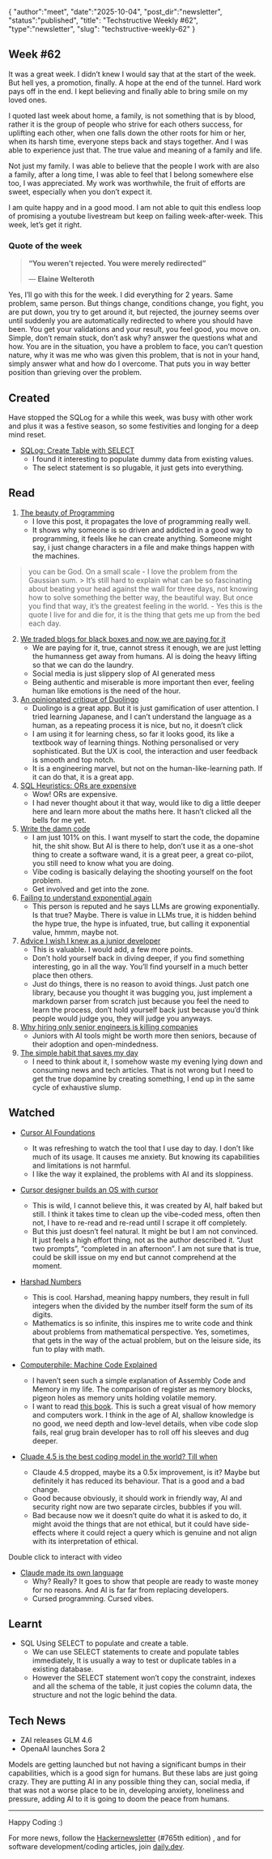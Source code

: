{
    "author":"meet",
    "date":"2025-10-04",
    "post_dir":"newsletter",
    "status":"published",
    "title": "Techstructive Weekly #62",
    "type":"newsletter",
    "slug": "techstructive-weekly-62"
}


## Week #62

It was a great week. I didn’t knew I would say that at the start of the week. But hell yes, a promotion, finally. A hope at the end of the tunnel. Hard work pays off in the end. I kept believing and finally able to bring smile on my loved ones.

I quoted last week about home, a family, is not something that is by blood, rather it is the group of people who strive for each others success, for uplifting each other, when one falls down the other roots for him or her, when its harsh time, everyone steps back and stays together. And I was able to experience just that. The true value and meaning of a family and life.

Not just my family. I was able to believe that the people I work with are also a family, after a long time, I was able to feel that I belong somewhere else too, I was appreciated. My work was worthwhile, the fruit of efforts are sweet, especially when you don’t expect it.

I am quite happy and in a good mood. I am not able to quit this endless loop of promising a youtube livestream but keep on failing week-after-week. This week, let’s get it right.

### Quote of the week

> **“**You weren’t rejected. You were merely redirected**”**
> 
> — **Elaine Welteroth**

Yes, I’ll go with this for the week. I did everything for 2 years. Same problem, same person. But things change, conditions change, you fight, you are put down, you try to get around it, but rejected, the journey seems over until suddenly you are automatically redirected to where you should have been. You get your validations and your result, you feel good, you move on. Simple, don’t remain stuck, don’t ask why? answer the questions what and how. You are in the situation, you have a problem to face, you can’t question nature, why it was me who was given this problem, that is not in your hand, simply answer what and how do I overcome. That puts you in way better position than grieving over the problem.

## Created

Have stopped the SQLog for a while this week, was busy with other work and plus it was a festive season, so some festivities and longing for a deep mind reset.

- [SQLog: Create Table with SELECT](https://www.meetgor.com/sqlog/sqlite-create-table-from-select/)
    - I found it interesting to populate dummy data from existing values.
    - The select statement is so plugable, it just gets into everything.

## Read

1. [The beauty of Programming](https://www.brynmawr.edu/inside/academic-information/departments-programs/computer-science/beauty-programming)
    - I love this post, it propagates the love of programming really well.
    - It shows why someone is so driven and addicted in a good way to programming, it feels like he can create anything. Someone might say, i just change characters in a file and make things happen with the machines.

  > you can be God. On a small scale
    - I love the problem from the Gaussian sum.
      > It’s still hard to explain what can be so fascinating about beating your head against the wall for three days, not knowing how to solve something the better way, the beautiful way. But once you find that way, it’s the greatest feeling in the world.
    - Yes this is the quote I live for and die for, it is the thing that gets me up from the bed each day.
2. [We traded blogs for black boxes and now we are paying for it](https://tekhne.dev/internet-resist)
    - We are paying for it, true, cannot stress it enough, we are just letting the humanness get away from humans. AI is doing the heavy lifting so that we can do the laundry.
    - Social media is just slippery slop of AI generated mess
    - Being authentic and miserable is more important then ever, feeling human like emotions is the need of the hour.
3. [An opinionated critique of Duolingo](https://isomorphism.xyz/blog/2025/duolingo/)
    - Duolingo is a great app. But it is just gamification of user attention. I tried learning Japanese, and I can’t understand the language as a human, as a repeating process it is nice, but no, it doesn’t click
    - I am using it for learning chess, so far it looks good, its like a textbook way of learning things. Nothing personalised or very sophisticated. But the UX is cool, the interaction and user feedback is smooth and top notch.
    - It is a engineering marvel, but not on the human-like-learning path. If it can do that, it is a great app.
4. [SQL Heuristics: ORs are expensive](https://ethanseal.com/articles/ors-are-expensive)
    - Wow! ORs are expensive.
    - I had never thought about it that way, would like to dig a little deeper here and learn more about the maths here. It hasn’t clicked all the bells for me yet.
5. [Write the damn code](https://antonz.org/write-code/)
    - I am just 101% on this. I want myself to start the code, the dopamine hit, the shit show. But AI is there to help, don’t use it as a one-shot thing to create a software wand, it is a great peer, a great co-pilot, you still need to know what you are doing.
    - Vibe coding is basically delaying the shooting yourself on the foot problem.
    - Get involved and get into the zone.
6. [Failing to understand exponential again](https://www.julian.ac/blog/2025/09/27/failing-to-understand-the-exponential-again/)
    - This person is reputed and he says LLMs are growing exponentially. Is that true? Maybe. There is value in LLMs true, it is hidden behind the hype true, the hype is infuated, true, but calling it exponential value, hmmm, maybe not.
7. [Advice I wish I knew as a junior developer](https://raheeljunaid.com/blog/advice-for-developers/)
    - This is valuable. I would add, a few more points.
    - Don’t hold yourself back in diving deeper, if you find something interesting, go in all the way. You’ll find yourself in a much better place then others.
    - Just do things, there is no reason to avoid things. Just patch one library, because you thought it was bugging you, just implement a markdown parser from scratch just because you feel the need to learn the process, don’t hold yourself back just because you’d think people would judge you, they will judge you anyways.
8. [Why hiring only senior engineers is killing companies](https://workweave.dev/blog/hiring-only-senior-engineers-is-killing-companies)
    - Juniors with AI tools might be worth more then seniors, because of their adoption and open-mindedness.
9. [The simple habit that saves my day](https://alikhil.dev/posts/the-simple-habit-that-saves-my-evenings/)
    - I need to think about it, I somehow waste my evening lying down and consuming news and tech articles. That is not wrong but I need to get the true dopamine by creating something, I end up in the same cycle of exhaustive slump.

## Watched

- [Cursor AI Foundations](https://youtube.com/playlist?list=PLuI2ZfvGpzwCEXrl_K6bW5OqNpZq3HkMa&si=NmxQoNkfB8-0zCZP)
    - It was refreshing to watch the tool that I use day to day. I don’t like much of its usage. It causes me anxiety. But knowing its capabilities and limitations is not harmful.
    - I like the way it explained, the problems with AI and its sloppiness.

- [Cursor designer builds an OS with cursor](https://youtu.be/TQhv6Wol6Ns)
    - This is wild, I cannot believe this, it was created by AI, half baked but still. I think it takes time to clean up the vibe-coded mess, often then not, I have to re-read and re-read until I scrape it off completely.
    - But this just doesn’t feel natural. It might be but I am not convinced. It just feels a high effort thing, not as the author described it. “Just two prompts”, “completed in an afternoon”. I am not sure that is true, could be skill issue on my end but cannot comprehend at the moment.

- [Harshad Numbers](https://youtu.be/dgwevhEykWQ)
    - This is cool. Harshad, meaning happy numbers, they result in full integers when the divided by the number itself form the sum of its digits.
    - Mathematics is so infinite, this inspires me to write code and think about problems from mathematical perspective. Yes, sometimes, that gets in the way of the actual problem, but on the leisure side, its fun to play with math.

- [Computerphile: Machine Code Explained](https://youtu.be/8VsiYWW9r48)
    - I haven’t seen such a simple explanation of Assembly Code and Memory in my life. The comparison of register as memory blocks, pigeon holes as memory units holding volatile memory.
    - I want to read [this book](https://yurichev.com/mirrors/machine-code-for-beginners.pdf). This is such a great visual of how memory and computers work. I think in the age of AI, shallow knowledge is no good, we need depth and low-level details, when vibe code slop fails, real grug brain developer has to roll off his sleeves and dug deeper.

- [Cluade 4.5 is the best coding model in the world? Till when](https://youtu.be/uZBjVeyiYkk)
    - Claude 4.5 dropped, maybe its a 0.5x improvement, is it? Maybe but definitely it has reduced its behaviour. That is a good and a bad change.
    - Good because obviously, it should work in friendly way, AI and security right now are two separate circles, bubbles if you will.
    - Bad because now we it doesn’t quite do what it is asked to do, it might avoid the things that are not ethical, but it could have side-effects where it could reject a query which is genuine and not align with its interpretation of ethical.

Double click to interact with video
- [Claude made its own language](https://youtu.be/BiFt4vw1-uM)
    - Why? Really? It goes to show that people are ready to waste money for no reasons. And AI is far far from replacing developers.
    - Cursed programming. Cursed vibes.


## Learnt

- SQL Using SELECT to populate and create a table.
    - We can use SELECT statements to create and populate tables immediately, It is usually a way to test or duplicate tables in a existing database.
    - However the SELECT statement won’t copy the constraint, indexes and all the schema of the table, it just copies the column data, the structure and not the logic behind the data.

## Tech News

- ZAI releases GLM 4.6
- OpenaAI launches Sora 2

Models are getting launched but not having a significant bumps in their capabilities, which is a good sign for humans. But these labs are just going crazy. They are putting AI in any possible thing they can, social media, if that was not a worse place to be in, developing anxiety, loneliness and pressure, adding AI to it is going to doom the peace from humans.

---

Happy Coding :)

For more news, follow the [Hackernewsletter](https://buttondown.com/hacker-newsletter/archive/hacker-newsletter-765) (#765th edition) , and for software development/coding articles, join [daily.dev](http://daily.dev/).
